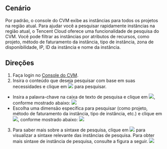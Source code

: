 ## Cenário
Por padrão, o console do CVM exibe as instâncias para todos os projetos na região atual. Para ajudar você a pesquisar rapidamente instâncias na região atual, o Tencent Cloud oferece uma funcionalidade de pesquisa do CVM. Você pode filtrar as instâncias por atributos de recursos, como projeto, método de faturamento da instância, tipo de instância, zona de disponibilidade, IP, ID da instância e nome da instância.

## Direções

1. Faça login no [Console do CVM](https://console.cloud.tencent.com/cvm).
2. Insira o conteúdo que deseja pesquisar com base em suas necessidades e clique em <img src="https://main.qcloudimg.com/raw/3cca38f08eaa87087cdd1b81eaf08a0a.png" style="margin: 0;"></img> para pesquisar.
 - Insira a palavra-chave na caixa de texto de pesquisa e clique em <img src="https://main.qcloudimg.com/raw/3cca38f08eaa87087cdd1b81eaf08a0a.png" style="margin: 0;"></img>, conforme mostrado abaixo:
![](https://main.qcloudimg.com/raw/3a980389c96ec95a554a5ddb1d9afad8.png)
 - Escolha uma dimensão específica para pesquisar (como projeto, método de faturamento da instância, tipo de instância, etc.) e clique em <img src="https://main.qcloudimg.com/raw/3cca38f08eaa87087cdd1b81eaf08a0a.png" style="margin: 0;"></img>, conforme mostrado abaixo:
![](https://main.qcloudimg.com/raw/44be7ae999dd1be682e244adb2b61842.png)
3. Para saber mais sobre a sintaxe de pesquisa, clique em <img src="https://main.qcloudimg.com/raw/9de970d18ee10e917d164edf08670f06.png" style="margin: 0;"></img> para visualizar a sintaxe relevante das instâncias de pesquisa.
Para obter mais sintaxe de instância de pesquisa, consulte a figura a seguir.
![](https://main.qcloudimg.com/raw/2d55bf6a3fa40bd48d0b9ef298a6c57b.png)
